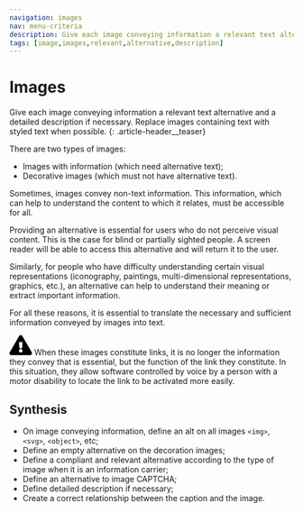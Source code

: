 ```yaml
---
navigation: images
nav: menu-criteria
description: Give each image conveying information a relevant text alternative and a detailed description if necessary. Replace images containing text with styled text when possible
tags: [image,images,relevant,alternative,description]
---
```


# Images

Give each image conveying information a relevant text alternative and a detailed description if necessary. Replace images containing text with styled text when possible.
{: .article-header__teaser}

There are two types of images:

* Images with information (which need alternative text);
* Decorative images (which must not have alternative text).

Sometimes, images convey non-text information. This information, which can help to understand the content to which it relates, must be accessible for all.

Providing an alternative is essential for users who do not perceive visual content. This is the case for blind or partially sighted people. A screen reader will be able to access this alternative and will return it to the user.

Similarly, for people who have difficulty understanding certain visual representations (iconography, paintings, multi-dimensional representations, graphics, etc.), an alternative can help to understand their meaning or extract important information.

For all these reasons, it is essential to translate the necessary and sufficient information conveyed by images into text.

<div class="important">
<svg role="img" aria-label="Important" xmlns="http://www.w3.org/2000/svg" viewBox="0 0 576 512" width="40" height="36"><title>Important</title><path d="M569.517 440.013C587.975 472.007 564.806 512 527.94 512H48.054c-36.937 0-59.999-40.055-41.577-71.987L246.423 23.985c18.467-32.009 64.72-31.951 83.154 0l239.94 416.028zM288 354c-25.405 0-46 20.595-46 46s20.595 46 46 46 46-20.595 46-46-20.595-46-46-46zm-43.673-165.346l7.418 136c.347 6.364 5.609 11.346 11.982 11.346h48.546c6.373 0 11.635-4.982 11.982-11.346l7.418-136c.375-6.874-5.098-12.654-11.982-12.654h-63.383c-6.884 0-12.356 5.78-11.981 12.654z"/></svg>
When these images constitute links, it is no longer the information they convey that is essential, but the function of the link they constitute. In this situation, they allow software controlled by voice by a person with a motor disability to locate the link to be activated more easily.
</div>

## Synthesis
* On image conveying information, define an alt on all images `<img>`, `<svg>`, `<object>`, etc;
* Define an empty alternative on the decoration images;
* Define a compliant and relevant alternative according to the type of image when it is an information carrier;
* Define an alternative to image CAPTCHA;
* Define detailed description if necessary;
* Create a correct relationship between the caption and the image.


